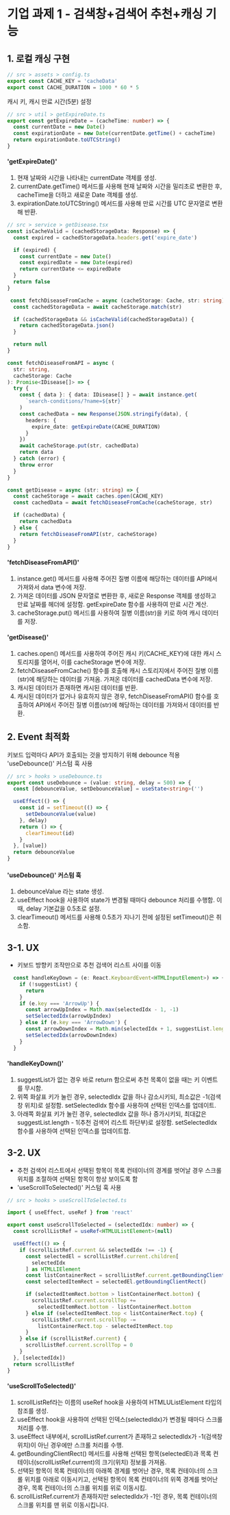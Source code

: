 # 기업 과제 1 - 검색창+검색어 추천+캐싱 기능
## 1. 로컬 캐싱 구현

```typescript
// src > assets > config.ts
export const CACHE_KEY = 'cacheData'
export const CACHE_DURATION = 1000 * 60 * 5
```
캐시 키, 캐시 만료 시간(5분) 설정


```typescript
// src > util > getExpireDate.ts
export const getExpireDate = (cacheTime: number) => {
  const currentDate = new Date()
  const expirationDate = new Date(currentDate.getTime() + cacheTime)
  return expirationDate.toUTCString()
}
```
#### 'getExpireDate()'
  1. 현재 날짜와 시간을 나타내는 currentDate 객체를 생성. 
  2. currentDate.getTime() 메서드를 사용해 현재 날짜와 시간을 밀리초로 변환한 후, cacheTime을 더하고 새로운 Date 객체를 생성. 
  3. expirationDate.toUTCString() 메서드를 사용해 만료 시간를 UTC 문자열로 변환해 반환. 

```typescript
// src > service > getDisease.tsx
const isCacheValid = (cachedStorageData: Response) => {
  const expired = cachedStorageData.headers.get('expire_date')

  if (expired) {
    const currentDate = new Date()
    const expiredDate = new Date(expired)
    return currentDate <= expiredDate
  }
  return false
}

 const fetchDiseaseFromCache = async (cacheStorage: Cache, str: string) => {
  const cachedStorageData = await cacheStorage.match(str)

  if (cachedStorageData && isCacheValid(cachedStorageData)) {
    return cachedStorageData.json()
  }

  return null
} 

const fetchDiseaseFromAPI = async (
  str: string,
  cacheStorage: Cache
): Promise<IDisease[]> => {
  try {
    const { data }: { data: IDisease[] } = await instance.get(
      `search-conditions/?name=${str}`
    )
    const cachedData = new Response(JSON.stringify(data), {
      headers: {
        expire_date: getExpireDate(CACHE_DURATION)
      }
    })
    await cacheStorage.put(str, cachedData)
    return data
  } catch (error) {
    throw error
  }
}

const getDisease = async (str: string) => {
  const cacheStorage = await caches.open(CACHE_KEY)
  const cachedData = await fetchDiseaseFromCache(cacheStorage, str)

  if (cachedData) {
    return cachedData
  } else {
    return fetchDiseaseFromAPI(str, cacheStorage)
  }
}
```
#### 'fetchDiseaseFromAPI()'
  1. instance.get() 메서드를 사용해 주어진 질병 이름에 해당하는 데이터를 API에서 가져와서 data 변수에 저장.
  2. 가져온 데이터를 JSON 문자열로 변환한 후, 새로운 Response 객체를 생성하고 만료 날짜를 헤더에 설정함. getExpireDate 함수를 사용하여 만료 시간 계산.
  3. cacheStorage.put() 메서드를 사용하여 질병 이름(str)을 키로 하여 캐시 데이터를 저장.

#### 'getDisease()'
  1. caches.open() 메서드를 사용하여 주어진 캐시 키(CACHE_KEY)에 대한 캐시 스토리지를 열어서, 이를 cacheStorage 변수에 저장.
  2. fetchDiseaseFromCache() 함수를 호출해 캐시 스토리지에서 주어진 질병 이름(str)에 해당하는 데이터를 가져옴. 가져온 데이터를 cachedData 변수에 저장.
  3. 캐시된 데이터가 존재하면 캐시된 데이터를 반환.
  4. 캐시된 데이터가 없거나 유효하지 않은 경우, fetchDiseaseFromAPI() 함수를 호출하여 API에서 주어진 질병 이름(str)에 해당하는 데이터를 가져와서 데이터를 반환.



## 2. Event 최적화
  키보드 입력마다 API가 호출되는 것을 방지하기 위해 debounce 적용
  'useDebounce()' 커스텀 훅 사용

```typescript
// src > hooks > useDebounce.ts
export const useDebounce = (value: string, delay = 500) => {
  const [debounceValue, setDebounceValue] = useState<string>('')

  useEffect(() => {
    const id = setTimeout(() => {
      setDebounceValue(value)
    }, delay)
    return () => {
      clearTimeout(id)
    }
  }, [value])
  return debounceValue
}
```
#### 'useDebounce()' 커스텀 훅
  1. debounceValue 라는 state 생성.
  2. useEffect hook을 사용하여 state가 변경될 때마다 debounce 처리를 수행함. 이때, delay 기본값을 0.5초로 설정.
  3. clearTimeout() 메서드를 사용해 0.5초가 지나기 전에 설정된 setTimeout()은 취소함.

## 3-1. UX
   - 키보드 방향키 조작만으로 추천 검색어 리스트 사이를 이동

```typescript
  const handleKeyDown = (e: React.KeyboardEvent<HTMLInputElement>) => {
    if (!suggestList) {
      return
    }
    if (e.key === 'ArrowUp') {
      const arrowUpIndex = Math.max(selectedIdx - 1, -1)
      setSelectedIdx(arrowUpIndex)
    } else if (e.key === 'ArrowDown') {
      const arrowDownIndex = Math.min(selectedIdx + 1, suggestList.length - 1)
      setSelectedIdx(arrowDownIndex)
    }
  }
```
#### 'handleKeyDown()'
  1. suggestList가 없는 경우 바로 return 함으로써 추천 목록이 없을 때는 키 이벤트를 무시함.
  2. 위쪽 화살표 키가 눌린 경우, selectedIdx 값을 하나 감소시키되, 최소값은 -1(검색창 위치)로 설정함. setSelectedIdx 함수를 사용하여 선택된 인덱스를 업데이트.
  3. 아래쪽 화살표 키가 눌린 경우, selectedIdx 값을 하나 증가시키되, 최대값은 suggestList.length - 1(추천 검색어 리스트 하단부)로 설정함. setSelectedIdx 함수를 사용하여 선택된 인덱스를 업데이트합.

## 3-2. UX
  -  추천 검색어 리스트에서 선택된 항목이 목록 컨테이너의 경계를 벗어날 경우 스크롤 위치를 조절하여 선택된 항목이 항상 보이도록 함
  - 'useScrollToSelected()' 커스텀 훅 사용

```typescript
// src > hooks > useScrollToSelected.ts

import { useEffect, useRef } from 'react'

export const useScrollToSelected = (selectedIdx: number) => {
  const scrollListRef = useRef<HTMLUListElement>(null)

  useEffect(() => {
    if (scrollListRef.current && selectedIdx !== -1) {
      const selectedEl = scrollListRef.current.children[
        selectedIdx
      ] as HTMLLIElement
      const listContainerRect = scrollListRef.current.getBoundingClientRect()
      const selectedItemRect = selectedEl.getBoundingClientRect()

      if (selectedItemRect.bottom > listContainerRect.bottom) {
        scrollListRef.current.scrollTop +=
          selectedItemRect.bottom - listContainerRect.bottom
      } else if (selectedItemRect.top < listContainerRect.top) {
        scrollListRef.current.scrollTop -=
          listContainerRect.top - selectedItemRect.top
      }
    } else if (scrollListRef.current) {
      scrollListRef.current.scrollTop = 0
    }
  }, [selectedIdx])
  return scrollListRef
}
```
#### 'useScrollToSelected()'
  1. scrollListRef라는 이름의 useRef hook을 사용하여 HTMLUListElement 타입의 참조를 생성.
  2. useEffect hook을 사용하여 선택된 인덱스(selectedIdx)가 변경될 때마다 스크롤 처리를 수행.
  3. useEffect 내부에서, scrollListRef.current가 존재하고 selectedIdx가 -1(검색창 위치)이 아닌 경우에만 스크롤 처리를 수행.
  4. getBoundingClientRect() 메서드를 사용해 선택된 항목(selectedEl)과 목록 컨테이너(scrollListRef.current)의 크기(위치) 정보를 가져옴.
  5. 선택된 항목이 목록 컨테이너의 아래쪽 경계를 벗어난 경우, 목록 컨테이너의 스크롤 위치를 아래로 이동시키고, 선택된 항목이 목록 컨테이너의 위쪽 경계를 벗어난 경우, 목록 컨테이너의 스크롤 위치를 위로 이동시킴.
  6. scrollListRef.current가 존재하지만 selectedIdx가 -1인 경우, 목록 컨테이너의 스크롤 위치를 맨 위로 이동시킵니다.